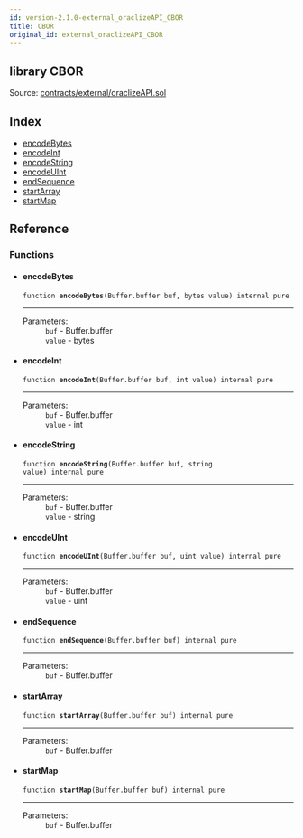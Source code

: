 ```yaml
---
id: version-2.1.0-external_oraclizeAPI_CBOR
title: CBOR
original_id: external_oraclizeAPI_CBOR
---
```


<div class="contract-doc"><div class="contract"><h2 class="contract-header"><span class="contract-kind">library</span> CBOR</h2><div class="source">Source: <a href="https://github.com/PolymathNetwork/polymath-core/blob/v2.1.0/contracts/external/oraclizeAPI.sol" target="_blank">contracts/external/oraclizeAPI.sol</a></div></div><div class="index"><h2>Index</h2><ul><li><a href="external_oraclizeAPI_CBOR.html#encodeBytes">encodeBytes</a></li><li><a href="external_oraclizeAPI_CBOR.html#encodeInt">encodeInt</a></li><li><a href="external_oraclizeAPI_CBOR.html#encodeString">encodeString</a></li><li><a href="external_oraclizeAPI_CBOR.html#encodeUInt">encodeUInt</a></li><li><a href="external_oraclizeAPI_CBOR.html#endSequence">endSequence</a></li><li><a href="external_oraclizeAPI_CBOR.html#startArray">startArray</a></li><li><a href="external_oraclizeAPI_CBOR.html#startMap">startMap</a></li></ul></div><div class="reference"><h2>Reference</h2><div class="functions"><h3>Functions</h3><ul><li><div class="item function"><span id="encodeBytes" class="anchor-marker"></span><h4 class="name">encodeBytes</h4><div class="body"><code class="signature">function <strong>encodeBytes</strong><span>(Buffer.buffer buf, bytes value) </span><span>internal </span><span>pure </span></code><hr/><dl><dt><span class="label-parameters">Parameters:</span></dt><dd><div><code>buf</code> - Buffer.buffer</div><div><code>value</code> - bytes</div></dd></dl></div></div></li><li><div class="item function"><span id="encodeInt" class="anchor-marker"></span><h4 class="name">encodeInt</h4><div class="body"><code class="signature">function <strong>encodeInt</strong><span>(Buffer.buffer buf, int value) </span><span>internal </span><span>pure </span></code><hr/><dl><dt><span class="label-parameters">Parameters:</span></dt><dd><div><code>buf</code> - Buffer.buffer</div><div><code>value</code> - int</div></dd></dl></div></div></li><li><div class="item function"><span id="encodeString" class="anchor-marker"></span><h4 class="name">encodeString</h4><div class="body"><code class="signature">function <strong>encodeString</strong><span>(Buffer.buffer buf, string value) </span><span>internal </span><span>pure </span></code><hr/><dl><dt><span class="label-parameters">Parameters:</span></dt><dd><div><code>buf</code> - Buffer.buffer</div><div><code>value</code> - string</div></dd></dl></div></div></li><li><div class="item function"><span id="encodeUInt" class="anchor-marker"></span><h4 class="name">encodeUInt</h4><div class="body"><code class="signature">function <strong>encodeUInt</strong><span>(Buffer.buffer buf, uint value) </span><span>internal </span><span>pure </span></code><hr/><dl><dt><span class="label-parameters">Parameters:</span></dt><dd><div><code>buf</code> - Buffer.buffer</div><div><code>value</code> - uint</div></dd></dl></div></div></li><li><div class="item function"><span id="endSequence" class="anchor-marker"></span><h4 class="name">endSequence</h4><div class="body"><code class="signature">function <strong>endSequence</strong><span>(Buffer.buffer buf) </span><span>internal </span><span>pure </span></code><hr/><dl><dt><span class="label-parameters">Parameters:</span></dt><dd><div><code>buf</code> - Buffer.buffer</div></dd></dl></div></div></li><li><div class="item function"><span id="startArray" class="anchor-marker"></span><h4 class="name">startArray</h4><div class="body"><code class="signature">function <strong>startArray</strong><span>(Buffer.buffer buf) </span><span>internal </span><span>pure </span></code><hr/><dl><dt><span class="label-parameters">Parameters:</span></dt><dd><div><code>buf</code> - Buffer.buffer</div></dd></dl></div></div></li><li><div class="item function"><span id="startMap" class="anchor-marker"></span><h4 class="name">startMap</h4><div class="body"><code class="signature">function <strong>startMap</strong><span>(Buffer.buffer buf) </span><span>internal </span><span>pure </span></code><hr/><dl><dt><span class="label-parameters">Parameters:</span></dt><dd><div><code>buf</code> - Buffer.buffer</div></dd></dl></div></div></li></ul></div></div></div>
